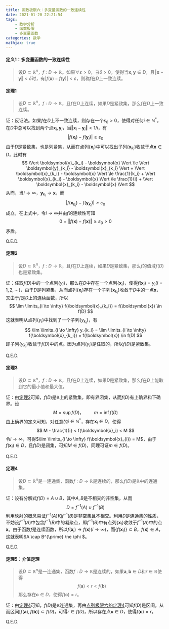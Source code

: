 ```yaml
---
title: 函数极限六：多变量函数的一致连续性
date: 2021-01-20 22:21:54
tags:
    - 数学分析
    - 函数极限
    - 多变量函数
categories: 数学
mathjax: true
---
```



#### 定义1：多变量函数的一致连续性
> 设$D \subset \mathbb{R}^n$，$f: D \to \mathbb{R}$。如果$\forall \varepsilon > 0$，$\exists \delta > 0$，使得当$\boldsymbol{x},\boldsymbol{y} \in D$，且$\Vert \boldsymbol{x} - \boldsymbol{y} \Vert < \delta$时，有$|f(\boldsymbol{x}) - f(\boldsymbol{y})| < \varepsilon$，则称$f$在$D$上一致连续。 

<!--more-->

#### 定理1
> 设$D \subset \mathbb{R}^n$，$f: D \to \mathbb{R}$，且$f$在$D$上连续，如果$D$是紧致集，那么$f$在$D$上一致连续。

证：反证法。如果$f$在$D$上不一致连续，则存在一个$\varepsilon_0 > 0$，使得对任何$i \in \mathbb{N}^*$，在$D$中总可以找到两个点$\boldsymbol{x}_i,\boldsymbol{y}_i$，当$\Vert \boldsymbol{x}_i - \boldsymbol{y}_i \Vert < 1/i$，有
$$
    |f(\boldsymbol{x}_i) - f(\boldsymbol{y}_i)| \ge \varepsilon_0
$$
由于$D$是紧致集，也是列紧集，从而在点列$\{\boldsymbol{x}_i\}$中可以找出子列$\{\boldsymbol{x}_{k_i}\}$收敛于点$\boldsymbol{x} \in D$，此时有
$$
    \Vert \boldsymbol{y}_{k_i} - \boldsymbol{x} \Vert \le \Vert \boldsymbol{y}_{k_i} - \boldsymbol{x}_{k_i} \Vert + \Vert \boldsymbol{x}_{k_i} - \boldsymbol{x} \Vert \le \frac{1}{k_i} + \Vert \boldsymbol{x}_{k_i} - \boldsymbol{x} \Vert \le \frac{1}{i} + \Vert \boldsymbol{x}_{k_i} - \boldsymbol{x} \Vert
$$
从而，当$i \to \infty$，$\boldsymbol{y}_{k_i} \to \boldsymbol{x}$，而
$$
    |f(\boldsymbol{x}_{k_i}) - f(\boldsymbol{y}_{k_i})| \ge \varepsilon_0
$$
成立，在上式中，令$i \to \infty$并由$f$的连续性可知
$$
    0 = \Vert f(\boldsymbol{x}) - f(\boldsymbol{x}) \Vert \ge \varepsilon_0 > 0
$$
矛盾。

Q.E.D.

#### <span id='theorem2'> 定理2<span>
> 设$D \subset \mathbb{R}^n$，$f: D \to \mathbb{R}$，且$f$在$D$上连续，如果$D$是紧致集，那么$f$的值域$f(D)$也是紧致集。

证：任取$f(D)$中的一个点列$\{y_i\}$，那么在$D$中存在一个点列$\{\boldsymbol{x}_i\}$，使得$f(\boldsymbol{x}_i) = y_i (i=1,2,\cdots)$，由于$D$是列紧集，从而点列$\{\boldsymbol{x}_i\}$存在一个子列$\{\boldsymbol{x}_{k_i}\}$收敛于$D$中的一点$\boldsymbol{x}$，又由于$f$是$D$上的连续函数，所以
$$
    \lim \limits_{i \to \infty} f(\boldsymbol{x}_{k_i}) = f(\boldsymbol{x}) \in f(D)
$$
这就表明从点列$\{y_i\}$中找到了一个子列$\{y_{k_i}\}$，有
$$
    \lim \limits_{i \to \infty} y_{k_i} = \lim \limits_{i \to \infty} f(\boldsymbol{x}_{k_i}) = f(\boldsymbol{x}) \in f(D)
$$
即子列$\{y_{k_i}\}$收敛于$f(D)$中的点。因为点列$\{y_i\}$是任取的，所以$f(D)$是紧致集。

Q.E.D.

#### 定理3
> 设$D \subset \mathbb{R}^n$，$f: D \to \mathbb{R}$，且$f$在$D$上连续，如果$D$是紧致集，那么$f$在$D$上能取到它的最小值和最大值。

证：由[定理2](#theorem2)可知，$f(D)$是$\mathbb{R}$上的紧致集，即有界闭集，从而$f(D)$有上确界和下确界。设
$$
    M = \sup f(D)， \qquad m = \inf f(D)
$$
由上确界的定义可知，对任意的$i \in \mathbb{N}^*$，存在$\boldsymbol{x}_i \in D$，使得
$$
    M - \frac{1}{i} < f(\boldsymbol{x}_i) < M
$$
令$i \to \infty$，可得$\lim \limits_{i \to \infty} f(\boldsymbol{x}_{i}) = M$，由于$f(\boldsymbol{x}_{i}) \in D$，且$f(D)$是闭集，可知$M \in f(D)$，同理可证$m \in f(D)$。

Q.E.D.

#### <span id='theorem4'>定理4</span>
> 设$D \subset \mathbb{R}^n$是一连通集，函数$f: D \to \mathbb{R}$是连续的，那么$f(D)$是$\mathbb{R}$中的连通集。

证：设有分解式$f(D) = A \cup B$，其中$A,B$是不相交的非空集，从而
$$
    D = f^{-1}(A) \cup f^{-1}(B)
$$
利用映射的概念易证$f^{-1}(A)$和$f^{-1}(B)$是非空集且不相交。利用$D$是连通集的性质，不妨设$f^{-1}(A)$中包含$f^{-1}(B)$中的凝聚点，即$f^{-1}(B)$中有点列$\{\boldsymbol{x}_i\}$收敛于$f^{-1}(A)$中的点$\boldsymbol{x}$。由于函数$f$是连续函数，所以$f(\boldsymbol{x}_i) \to f(\boldsymbol{x}) (i \to \infty)$，而$\{f(\boldsymbol{x}_i)\} \subset B$，$f(\boldsymbol{x}) \in A$，这就表明$A \cap B^{\prime} \ne \phi $。

Q.E.D.

#### 定理5：介值定理
> 设$D \subset \mathbb{R}^n$是一连通集，函数$f: D \to \mathbb{R}$是连续的，如果$\boldsymbol{a},\boldsymbol{b} \in D$和$r \in \mathbb{R}$使得
$$
    f(\boldsymbol{a}) < r < f(\boldsymbol{b})
$$
那么存在$\boldsymbol{c} \in D$，使得$f(\boldsymbol{c}) = r$。

证：由[定理4](#theorem4)可知，$f(D)$是$\mathbb{R}$连通集，再由[点列极限六的定理4](https://gamersover.github.io/2020/11/10/%E7%82%B9%E5%88%97%E6%9E%81%E9%99%906/#%E5%AE%9A%E7%90%864)可知$f(D)$是区间。从而区间$[f(\boldsymbol{a}), f(\boldsymbol{b})] \subset f(D)$，可得$r \in f(D)$，所以存在点$\boldsymbol{c} \in D$，使得$f(\boldsymbol{c}) = r$。

Q.E.D.
